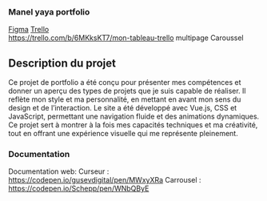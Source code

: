 ### Manel yaya portfolio
[Figma]([https://polesynthese.com/repertoire/studio-creatif](https://www.figma.com/design/bqDXBFwHghJ7ciY7HiecKI/manel-yaya-portfolio?node-id=0-1&p=f&t=OtIRnAjMfGHWjead-0))   
[Trello](https://trello.com/b/6MKksKT7/mon-tableau-trello)   
https://trello.com/b/6MKksKT7/mon-tableau-trello
multipage
Caroussel

## Description du projet
Ce projet de portfolio a été conçu pour présenter mes compétences et donner un aperçu des types de projets que je suis capable de réaliser. Il reflète mon style et ma personnalité, en mettant en avant mon sens du design et de l’interaction. Le site a été développé avec Vue.js, CSS et JavaScript, permettant une navigation fluide et des animations dynamiques. Ce projet sert à montrer à la fois mes capacités techniques et ma créativité, tout en offrant une expérience visuelle qui me représente pleinement.

### Documentation
Documentation web:
Curseur : https://codepen.io/gusevdigital/pen/MWxyXRa
Carrousel : https://codepen.io/Schepp/pen/WNbQByE
